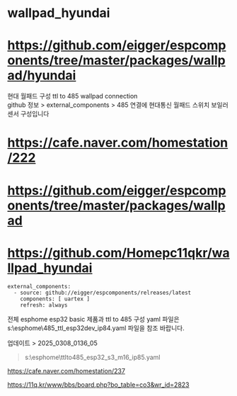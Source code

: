 # wallpad_hyundai
# https://github.com/eigger/espcomponents/tree/master/packages/wallpad/hyundai


현대 월패드 구성 
ttl to 485 wallpad connection  
github 정보 > external_components >
485 연결에 현대통신 월패드 스위치 보일러 센서 구성입니다
    
# https://cafe.naver.com/homestation/222
 
# https://github.com/eigger/espcomponents/tree/master/packages/wallpad
 
# https://github.com/Homepc11qkr/wallpad_hyundai

    external_components:
      - source: github://eigger/espcomponents/relreases/latest
        components: [ uartex ]
        refresh: always
    

전체 esphome esp32 basic 제품과 ttl to 485 구성  yaml 파일은
s:\esphome\485_ttl_esp32dev_ip84.yaml
파일을 참조 바랍니다.

업데이트 > 2025_0308_0136_05 

> s:\esphome\ttlto485_esp32_s3_m16_ip85.yaml

https://cafe.naver.com/homestation/237

https://11q.kr/www/bbs/board.php?bo_table=co3&wr_id=2823


